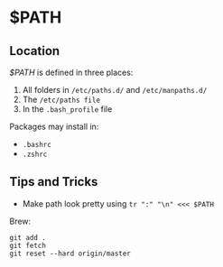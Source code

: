 # \$PATH

## Location

_\$PATH_ is defined in three places:

1.  All folders in `/etc/paths.d/` and `/etc/manpaths.d/`
2.  The `/etc/paths file`
3.  In the `.bash_profile` file

Packages may install in:

- `.bashrc`
- `.zshrc`

## Tips and Tricks

- Make path look pretty using `tr ":" "\n" <<< $PATH`

Brew:

```
git add .
git fetch
git reset --hard origin/master
```
